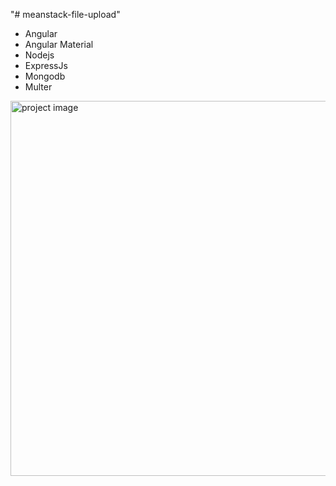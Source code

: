 "# meanstack-file-upload" 
<ul>
<li>Angular</li>
<li>Angular Material</li>
<li>Nodejs</li>
<li>ExpressJs</li>
<li>Mongodb</li>
<li>Multer</li>
</ul>

<img src="sample.png" alt="project image" width="700" height="600">
